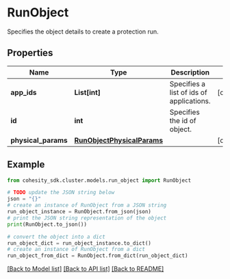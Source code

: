 # RunObject

Specifies the object details to create a protection run.

## Properties

Name | Type | Description | Notes
------------ | ------------- | ------------- | -------------
**app_ids** | **List[int]** | Specifies a list of ids of applications. | [optional] 
**id** | **int** | Specifies the id of object. | 
**physical_params** | [**RunObjectPhysicalParams**](RunObjectPhysicalParams.md) |  | [optional] 

## Example

```python
from cohesity_sdk.cluster.models.run_object import RunObject

# TODO update the JSON string below
json = "{}"
# create an instance of RunObject from a JSON string
run_object_instance = RunObject.from_json(json)
# print the JSON string representation of the object
print(RunObject.to_json())

# convert the object into a dict
run_object_dict = run_object_instance.to_dict()
# create an instance of RunObject from a dict
run_object_from_dict = RunObject.from_dict(run_object_dict)
```
[[Back to Model list]](../README.md#documentation-for-models) [[Back to API list]](../README.md#documentation-for-api-endpoints) [[Back to README]](../README.md)


